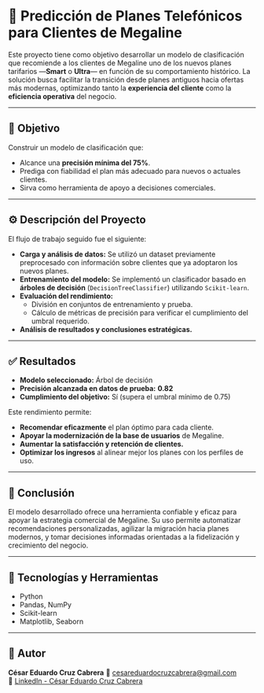# 📱 Predicción de Planes Telefónicos para Clientes de Megaline

Este proyecto tiene como objetivo desarrollar un modelo de clasificación que recomiende a los clientes de Megaline uno de los nuevos planes tarifarios —**Smart** o **Ultra**— en función de su comportamiento histórico. La solución busca facilitar la transición desde planes antiguos hacia ofertas más modernas, optimizando tanto la **experiencia del cliente** como la **eficiencia operativa** del negocio.

---

## 🎯 Objetivo

Construir un modelo de clasificación que:

- Alcance una **precisión mínima del 75%**.
- Prediga con fiabilidad el plan más adecuado para nuevos o actuales clientes.
- Sirva como herramienta de apoyo a decisiones comerciales.

---

## ⚙️ Descripción del Proyecto

El flujo de trabajo seguido fue el siguiente:

- **Carga y análisis de datos:** Se utilizó un dataset previamente preprocesado con información sobre clientes que ya adoptaron los nuevos planes.
- **Entrenamiento del modelo:** Se implementó un clasificador basado en **árboles de decisión** (`DecisionTreeClassifier`) utilizando `Scikit-learn`.
- **Evaluación del rendimiento:**
  - División en conjuntos de entrenamiento y prueba.
  - Cálculo de métricas de precisión para verificar el cumplimiento del umbral requerido.
- **Análisis de resultados y conclusiones estratégicas.**

---

## ✅ Resultados

- **Modelo seleccionado:** Árbol de decisión
- **Precisión alcanzada en datos de prueba:** **0.82**
- **Cumplimiento del objetivo:** Sí (supera el umbral mínimo de 0.75)

Este rendimiento permite:

- **Recomendar eficazmente** el plan óptimo para cada cliente.
- **Apoyar la modernización de la base de usuarios** de Megaline.
- **Aumentar la satisfacción y retención de clientes.**
- **Optimizar los ingresos** al alinear mejor los planes con los perfiles de uso.

---

## 📌 Conclusión

El modelo desarrollado ofrece una herramienta confiable y eficaz para apoyar la estrategia comercial de Megaline. Su uso permite automatizar recomendaciones personalizadas, agilizar la migración hacia planes modernos, y tomar decisiones informadas orientadas a la fidelización y crecimiento del negocio.

---

## 🧠 Tecnologías y Herramientas

- Python
- Pandas, NumPy
- Scikit-learn
- Matplotlib, Seaborn

---

## 👤 Autor

**César Eduardo Cruz Cabrera** 
📧 cesareduardocruzcabrera@gmail.com  
💼 [LinkedIn - César Eduardo Cruz Cabrera](https://www.linkedin.com/in/cesar-eduardo-cruz-cabrera)

